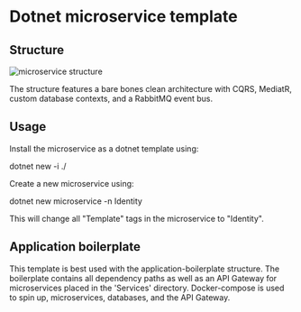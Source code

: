 # Dotnet microservice template

## Structure 

![microservice structure](https://hackernoon.com/hn-images/1*YVxaXqiIYskqPauNKZ2OSA.png)

The structure features a bare bones clean architecture with CQRS, MediatR, custom database contexts, and a RabbitMQ event bus. 

## Usage

Install the microservice as a dotnet template using:

dotnet new -i ./

Create a new microservice using:

dotnet new microservice -n Identity

This will change all "Template" tags in the microservice to "Identity".

## Application boilerplate

This template is best used with the application-boilerplate structure. The boilerplate contains
all dependency paths as well as an API Gateway for microservices placed in the 'Services' directory.
Docker-compose is used to spin up, microservices, databases, and the API Gateway.
